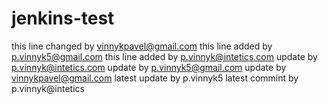 # jenkins-test
this line changed by vinnykpavel@gmail.com
this line added by p.vinnyk5@gmail.com
this line added by p.vinnyk@intetics.com
update by p.vinnyk@intetics.com
update by p.vinnyk5@gmail.com
update by vinnykpavel@gmail.com
latest update by p.vinnyk5
latest commint by p.vinnyk@intetics

